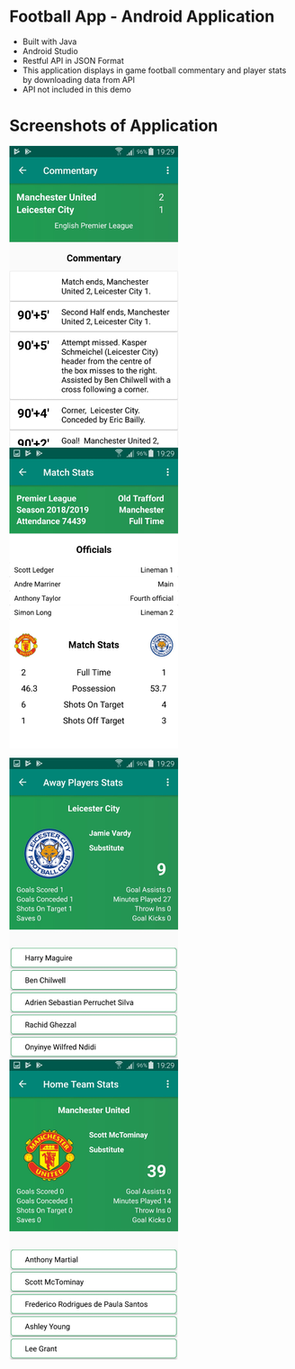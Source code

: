 # Football App - Android Application
- Built with Java
- Android Studio
- Restful API in JSON Format
- This application displays in game football commentary and player stats by downloading data from API
- API not included in this demo

# Screenshots of Application

<img src="Screenshots/image0.jpeg" width=300> <img src="Screenshots/image1.jpeg" width=300>


<img src="Screenshots/image2.jpeg" width=300> <img src="Screenshots/image3.jpeg" width=300>
